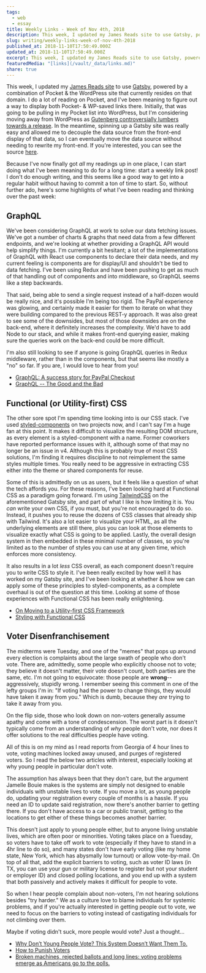 ```yaml
---
tags:
  - web
  - essay
title: Weekly Links - Week of Nov 4th, 2018
description: This week, I updated my James Reads site to use Gatsby, powered by a combination of Pocket & the WordPress site that currently resides on that domain. I do a lot of reading on Pocket, and I’ve been meaning to figure out a way to display both Pocket- & WP-saved links there. Initially, that was \[…]
slug: writing/weekly-links-week-of-nov-4th-2018
published_at: 2018-11-10T17:50:49.000Z
updated_at: 2018-11-10T17:50:49.000Z
excerpt: This week, I updated my James Reads site to use Gatsby, powered by a combination of Pocket & the WordPress site that currently resides on that domain. I do a lot of reading on Pocket, and I’ve been meaning to figure out a way to display both Pocket- & WP-saved links there. Initially, that was \[…]
featuredMedia: "[links](/vault/_data/links.md)"
share: true
---
```


This week, I updated my [James Reads site](https://jamesdigioia.com/reading/) to use [Gatsby](http://gatsbyjs.org), powered by a combination of Pocket & the WordPress site that currently resides on that domain. I do a lot of reading on Pocket, and I've been meaning to figure out a way to display both Pocket- & WP-saved links there. Initially, that was going to be pulling in my Pocket list into WordPress, but I'm considering moving away from WordPress as [Gutenberg controversially lumbers towards a release](https://wptavern.com/calls-to-delay-wordpress-5-0-increase-developers-cite-usability-concerns-and-numerous-bugs-in-gutenberg). In the meantime, spinning up a Gatsby site was really easy and allowed me to decouple the data source from the front-end display of that data, so I can eventually move the data source without needing to rewrite my front-end. If you're interested, you can see the source [here](https://github.com/mAAdhaTTah/frontend).

Because I've now finally got _all_ my readings up in one place, I can start doing what I've been meaning to do for a long time: start a weekly link post! I don't do enough writing, and this seems like a good way to get into a regular habit without having to commit a ton of time to start. So, without further ado, here's some highlights of what I've been reading and thinking over the past week:

## GraphQL

We've been considering GraphQL at work to solve our data fetching issues. We've got a number of charts & graphs that need data from a few different endpoints, and we're looking at whether providing a GraphQL API would help simplify things. I'm currently a bit hesitant; a lot of the implementations of GraphQL with React use components to declare their data needs, and my current feeling is components are for display/UI and shouldn't be tied to data fetching. I've been using Redux and have been pushing to get as much of that handling out of components and into middleware, so GraphQL seems like a step backwards.

That said, being able to send a single request instead of a half-dozen would be really nice, and it's possible I'm being too rigid. The PayPal experience was glowing, and certainly made it easier for them to iterate on what they were building compared to the previous REST-y approach. It was also great to see some of the downsides, but most of those downsides are on the back-end, where it definitely increases the complexity. We'd have to add Node to our stack, and while it makes front-end querying easier, making sure the queries work on the back-end could be more difficult.

I'm also still looking to see if anyone is going GraphQL queries in Redux middleware, rather than in the components, but that seems like mostly a "no" so far. If you are, I would love to hear from you!

- [GraphQL: A success story for PayPal Checkout](https://medium.com/paypal-engineering/graphql-a-success-story-for-paypal-checkout-3482f724fb53)
- [GraphQL -- The Good and the Bad](https://scotch.io/tutorials/graphql-the-good-and-the-bad)

## Functional (or Utility-first) CSS

The other sore spot I'm spending time looking into is our CSS stack. I've used [styled-components](https://styled-components.com) on two projects now, and I can't say I'm a huge fan at this point. It makes it difficult to visualize the resulting DOM structure, as every element is a styled-component with a name. Former coworkers have reported performance issues with it, although some of that may no longer be an issue in v4. Although this is probably true of most CSS solutions, I'm finding it requires discipline to not reimplement the same styles multiple times. You really need to be aggressive in extracting CSS either into the theme or shared components for reuse.

Some of this is admittedly on us as users, but it feels like a question of what the tech affords you. For these reasons, I've been looking hard at Functional CSS as a paradigm going forward. I'm using [TailwindCSS](https://tailwindcss.com) on the aforementioned Gatsby site, and part of what I like is how limiting it is. You _can_ write your own CSS, if you must, but you're not encouraged to do so. Instead, it pushes you to reuse the dozens of CSS classes that already ship with Tailwind. It's also a lot easier to visualize your HTML, as all the underlying elements are still there, plus you can look at those elements to visualize exactly what CSS is going to be applied. Lastly, the overall design system in then embedded in these minimal number of classes, so you're limited as to the number of styles you can use at any given time, which enforces more consistency.

It also results in a lot _less_ CSS overall, as each component doesn't require you to write CSS to style it. I've been really excited by how well it has worked on my Gatsby site, and I've been looking at whether & how we can apply some of these principles to styled-components, as a complete overhaul is out of the question at this time. Looking at some of those experiences with Functional CSS has been really enlightening.

- [On Moving to a Utility-first CSS Framework](https://familiar.studio/blog/utility-first-css-framework)
- [Styling with Functional CSS](https://blog.rangle.io/styling-with-functional-css/)

## Voter Disenfranchisement

The midterms were Tuesday, and one of the "memes" that pops up around every election is complaints about the large swath of people who don't vote. There are, admittedly, some people who explicitly choose not to vote; they believe it doesn't matter, their vote doesn't count, both parties are the same, etc. I'm not going to equivocate: those people are **wrong**--aggressively, stupidly wrong. I remember seeing this comment in one of the lefty groups I'm in: "If voting had the power to change things, they would have taken it away from you." Which is dumb, because they _are_ trying to take it away from you.

On the flip side, those who look down on non-voters generally assume apathy and come with a tone of condescension. The worst part is it doesn't typically come from an understanding of _why_ people don't vote, nor does it offer solutions to the real difficulties people have voting.

All of this is on my mind as I read reports from Georgia of 4 hour lines to vote, voting machines locked away unused, and purges of registered voters. So I read the below two articles with interest, especially looking at why young people in particular don't vote.

The assumption has always been that they don't care, but the argument Jamelle Bouie makes is the systems are simply not designed to enable individuals with unstable lives to vote. If you move a lot, as young people do, updating your registration every couple of months is a hassle. If you need an ID to update said registration, now there's another barrier to getting there. If you don't have access to a car or public transit, getting to the locations to get either of these things becomes another barrier.

This doesn't just apply to young people either, but to anyone living unstable lives, which are often poor or minorities. Voting takes place on a Tuesday, so voters have to take off work to vote (especially if they have to stand in a 4hr line to do so), and many states don't have early voting (like my home state, New York, which has abysmally low turnout) or allow vote-by-mail. On top of all that, add the explicit barriers to voting, such as voter ID laws (in TX, you can use your gun or military license to register but not your student or employer ID) and closed polling locations, and you end up with a system that both passively and actively makes it difficult for people to vote.

So when I hear people complain about non-voters, I'm not hearing solutions besides "try harder." We as a culture love to blame individuals for systemic problems, and if you're actually interested in getting people out to vote, we need to focus on the barriers to voting instead of castigating individuals for not climbing over them.

Maybe if voting didn't suck, more people would vote? Just a thought...

- [Why Don’t Young People Vote? This System Doesn’t Want Them To.](https://slate.com/news-and-politics/2018/11/voter-registration-young-people-apathy.html)
- [How to Punish Voters](https://www.nytimes.com/2018/10/31/opinion/election-voting-rights-fraud-prosecutions.html)
- [Broken machines, rejected ballots and long lines: voting problems emerge as Americans go to the polls.](https://www.washingtonpost.com/politics/broken-machines-rejected-ballots-and-long-lines-voting-problems-emerge-as-americans-go-to-the-polls/2018/11/06/ffd11e52-dfa8-11e8-b3f0-62607289efee_story.html)
